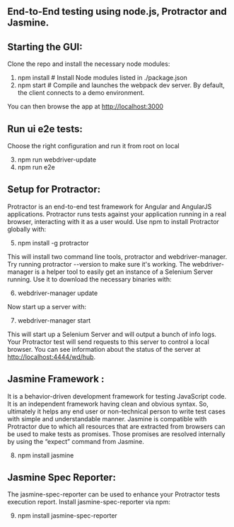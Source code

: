 ## End-to-End testing using node.js, Protractor and Jasmine.

## Starting the GUI:

Clone the repo and install the necessary node modules:

1.  npm install     # Install Node modules listed in ./package.json
2.  npm start       # Compile and launches the webpack dev server. By default, the client connects to a demo environment.

You can then browse the app at <http://localhost:3000>

## Run ui e2e tests:

Choose the right configuration and run it from root on local

3.  npm run webdriver-update
4.  npm run e2e

## Setup for Protractor:

Protractor is an end-to-end test framework for Angular and AngularJS applications. Protractor runs tests against your application running in a real browser, interacting with it as a user would. Use npm to install Protractor globally with:

5.  npm install -g protractor

This will install two command line tools, protractor and webdriver-manager. Try running protractor --version to make sure it's working. The webdriver-manager is a helper tool to easily get an instance of a Selenium Server running. Use it to download the necessary binaries with:

6.  webdriver-manager update

Now start up a server with:

7.  webdriver-manager start

This will start up a Selenium Server and will output a bunch of info logs. Your Protractor test will send requests to this server to control a local browser. You can see information about the status of the server at <http://localhost:4444/wd/hub>.

## Jasmine Framework :

It is a behavior-driven development framework for testing JavaScript code. It is an independent framework having clean and obvious syntax. So, ultimately it helps any end user or non-technical person to write test cases with simple and understandable manner. Jasmine is compatible with Protractor due to which all resources that are extracted from browsers can be used to make tests as promises. Those promises are resolved internally by using the “expect” command from Jasmine.

8.  npm install jasmine

## Jasmine Spec Reporter:

The jasmine-spec-reporter can be used to enhance your Protractor tests execution report.
Install jasmine-spec-reporter via npm:

9.  npm install jasmine-spec-reporter
